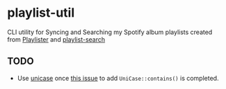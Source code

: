 # playlist-util

CLI utility for Syncing and Searching my Spotify album playlists created from [Playlister](https://github.com/ccb012100/playlister) and [playlist-search](https://github.com/ccb012100/playlist-search/)

## TODO

- Use [unicase](https://github.com/seanmonstar/unicase/pull/52) once [this issue](https://github.com/seanmonstar/unicase/pull/52) to add `UniCase::contains()` is completed.
